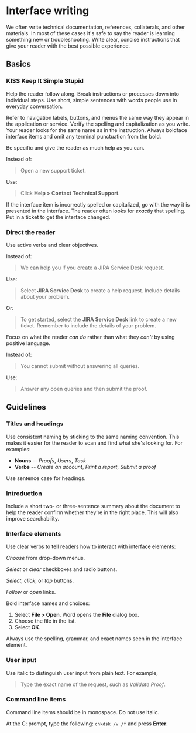 Interface writing
=================

We often write technical documentation, references, collaterals, and other materials.
In most of these cases it's safe to say the reader is
learning something new or troubleshooting. Write clear, concise
instructions that give your reader with the best possible experience.

Basics
------

### KISS Keep It Simple Stupid

Help the reader follow along. Break instructions or processes down into
individual steps. Use short, simple sentences with words people use in
everyday conversation.

Refer to navigation labels, buttons, and menus the same way they appear in the
application or service. Verify the spelling and capitalization as you write. Your
reader looks for the same name as in the instruction. Always boldface
interface items and omit any terminal punctuation from the bold. 

Be specific and give the reader as much help as you can.

Instead of:

> Open a new support ticket.

Use:

> Click **Help > Contact Technical Support**.

If the interface item is incorrectly spelled or capitalized, go with the way it
is presented in the interface. The reader often looks for *exactly* that spelling. 
Put in a ticket to get the interface changed. 

### Direct the reader

Use active verbs and clear objectives.

Instead of:

> We can help you if you create a JIRA Service Desk request.

Use:

> Select **JIRA Service Desk** to create a help request. Include details
> about your problem.

Or:

> To get started, select the **JIRA Service Desk** link to create a new
> ticket. Remember to include the details of your problem.

Focus on what the reader *can do* rather than what they
*can't* by using positive language.

Instead of:

> You cannot submit without answering all queries.

Use:

> Answer any open queries and then submit the proof.

Guidelines
----------

### Titles and headings

Use consistent naming by sticking to the same naming convention. This
makes it easier for the reader to scan and find what she's looking for.
For examples:

-   **Nouns** -- *Proofs*, *Users*, *Task*
-   **Verbs** -- *Create an account*, *Print a report*, *Submit a proof*

Use sentence case for headings.

### Introduction

Include a short two- or three-sentence summary about the document to
help the reader confirm whether they're in the right place. This will also 
improve searchability.

### Interface elements

Use clear verbs to tell readers how to interact with interface elements:

*Choose* from drop-down menus.

*Select* or *clear* checkboxes and radio buttons.

*Select*, *click*, or *tap* buttons.

*Follow* or *open* links.

Bold interface names and choices:

1.  Select **File > Open**. Word opens the **File** dialog box.
2.  Choose the file in the list.
3.  Select **OK**.

Always use the spelling, grammar, and exact names seen in the interface
element.

### User input

Use italic to distinguish user input from plain text. For example,

> Type the exact name of the request, such as *Validate Proof*.

### Command line items

Command line items should be in monospace. Do not use italic.

 At the C: prompt, type the following: ``chkdsk /v /f`` and press **Enter**.
